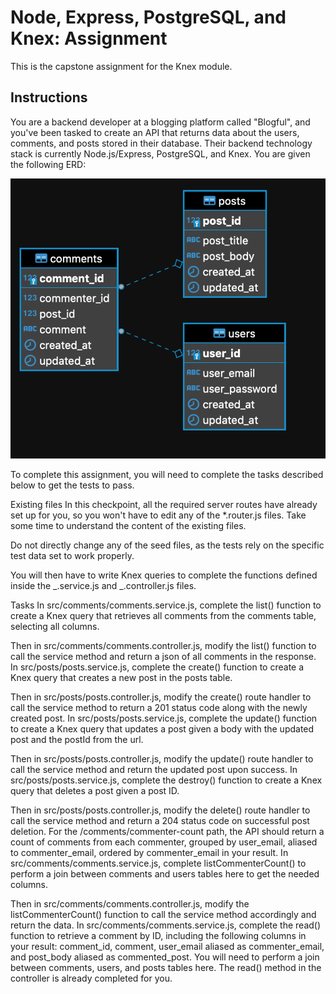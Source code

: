# Node, Express, PostgreSQL, and Knex: Assignment

This is the capstone assignment for the Knex module.

## Instructions

You are a backend developer at a blogging platform called "Blogful", and you've been tasked to create an API that returns data about the users, comments, and posts stored in their database. Their backend technology stack is currently Node.js/Express, PostgreSQL, and Knex. You are given the following ERD:

![blogful ERD](https://github.com/BrianHook1183/Knex_PostgreSQL_Express_Node_final-assignment/blob/3ff931ac50d02687444107d159eefb2a1570cbb1/blogful_erd.png)

To complete this assignment, you will need to complete the tasks described below to get the tests to pass.

Existing files
In this checkpoint, all the required server routes have already set up for you, so you won't have to edit any of the \*.router.js files. Take some time to understand the content of the existing files.

Do not directly change any of the seed files, as the tests rely on the specific test data set to work properly.

You will then have to write Knex queries to complete the functions defined inside the _.service.js and _.controller.js files.

Tasks
In src/comments/comments.service.js, complete the list() function to create a Knex query that retrieves all comments from the comments table, selecting all columns.

Then in src/comments/comments.controller.js, modify the list() function to call the service method and return a json of all comments in the response.
In src/posts/posts.service.js, complete the create() function to create a Knex query that creates a new post in the posts table.

Then in src/posts/posts.controller.js, modify the create() route handler to call the service method to return a 201 status code along with the newly created post.
In src/posts/posts.service.js, complete the update() function to create a Knex query that updates a post given a body with the updated post and the postId from the url.

Then in src/posts/posts.controller.js, modify the update() route handler to call the service method and return the updated post upon success.
In src/posts/posts.service.js, complete the destroy() function to create a Knex query that deletes a post given a post ID.

Then in src/posts/posts.controller.js, modify the delete() route handler to call the service method and return a 204 status code on successful post deletion.
For the /comments/commenter-count path, the API should return a count of comments from each commenter, grouped by user_email, aliased to commenter_email, ordered by commenter_email in your result. In src/comments/comments.service.js, complete listCommenterCount() to perform a join between comments and users tables here to get the needed columns.

Then in src/comments/comments.controller.js, modify the listCommenterCount() function to call the service method accordingly and return the data.
In src/comments/comments.service.js, complete the read() function to retrieve a comment by ID, including the following columns in your result: comment_id, comment, user_email aliased as commenter_email, and post_body aliased as commented_post. You will need to perform a join between comments, users, and posts tables here. The read() method in the controller is already completed for you.
